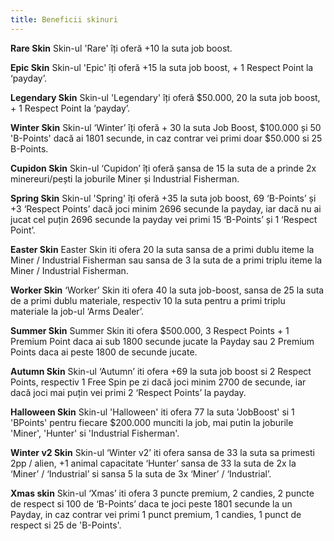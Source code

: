 ```yaml
---
title: Beneficii skinuri
---
```


**Rare Skin**
Skin-ul 'Rare' îți oferă +10 la suta job boost.


**Epic Skin**
Skin-ul 'Epic' îți oferă +15 la suta job boost, + 1 Respect Point la ‘payday’.


**Legendary Skin**
Skin-ul 'Legendary' îți oferă $50.000, 20 la suta job boost, + 1 Respect Point la ‘payday’.

**Winter Skin**
Skin-ul ‘Winter’ îți oferă + 30 la suta Job Boost, $100.000 și 50 'B-Points' dacă ai 1801 secunde, in caz contrar vei primi doar $50.000 si 25 B-Points.


**Cupidon Skin**
Skin-ul ‘Cupidon’ îți oferă șansa de 15 la suta de a prinde 2x minereuri/pești la joburile Miner și Industrial Fisherman.


**Spring Skin**
Skin-ul 'Spring' îți oferă +35 la suta job boost, 69 ‘B-Points’ și +3 ‘Respect Points’ dacă joci minim 2696 secunde la payday, iar dacă nu ai jucat cel puțin 2696 secunde la payday vei primi 15 ‘B-Points’ și 1 ‘Respect Point’.


**Easter Skin**
 Easter Skin iti ofera 20 la suta sansa de a primi dublu iteme la Miner / Industrial Fisherman sau sansa de 3 la suta de a primi triplu iteme la Miner / Industrial Fisherman.
 

**Worker Skin**
‘Worker’ Skin iti ofera 40 la suta job-boost, sansa de 25 la suta de a primi dublu materiale, respectiv 10 la suta pentru a primi triplu materiale la job-ul ‘Arms Dealer’.


**Summer Skin**
Summer Skin iti ofera $500.000, 3 Respect Points + 1 Premium Point daca ai sub 1800 secunde jucate la Payday sau 2 Premium Points daca ai peste 1800 de secunde jucate.


**Autumn Skin**
Skin-ul ‘Autumn’  iti ofera +69 la suta job boost si 2 Respect Points, respectiv 1 Free Spin pe zi dacă joci minim 2700 de secunde, iar dacă joci mai puțin vei primi 2 ‘Respect Points’ la payday.


**Halloween Skin**
Skin-ul 'Halloween' iti ofera 77 la suta 'JobBoost' si 1 'BPoints' pentru fiecare $200.000 munciti la job, mai putin la joburile 'Miner', 'Hunter' si 'Industrial Fisherman'.


**Winter v2 Skin**
Skin-ul ‘Winter v2’ iti ofera sansa de 33 la suta sa primesti 2pp / alien, +1 animal capacitate ‘Hunter’ sansa de 33 la suta de 2x la ‘Miner’ / ‘Industrial’ si sansa 5 la suta de 3x ‘Miner’ / ‘Industrial’.


**Xmas skin**
Skin-ul ‘Xmas’ iti ofera 3 puncte premium, 2 candies, 2 puncte de respect si 100 de ‘B-Points’ daca te joci peste 1801 secunde la un Payday, in caz contrar vei primi 1 punct premium, 1 candies, 1 punct de respect si 25 de 'B-Points'. 

